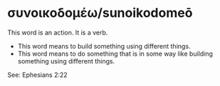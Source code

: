 # συνοικοδομέω/sunoikodomeō
This word is an action. It is a verb.
* This word means to build something using different things.
* This word means to do something that is in some way like building something using different things.

See: Ephesians 2:22

